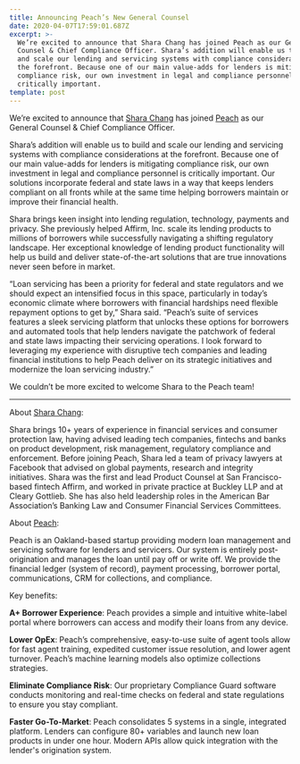 ```yaml
---
title: Announcing Peach’s New General Counsel
date: 2020-04-07T17:59:01.687Z
excerpt: >-
  We’re excited to announce that Shara Chang has joined Peach as our General
  Counsel & Chief Compliance Officer. Shara’s addition will enable us to build
  and scale our lending and servicing systems with compliance considerations at
  the forefront. Because one of our main value-adds for lenders is mitigating
  compliance risk, our own investment in legal and compliance personnel is
  critically important. 
template: post
---
```

We’re excited to announce that [Shara Chang](https://www.linkedin.com/in/shara-chang-20b27b16/) has joined [Peach](http://www.peachfinance.com) as our General Counsel & Chief Compliance Officer. 

Shara’s addition will enable us to build and scale our lending and servicing systems with compliance considerations at the forefront. Because one of our main value-adds for lenders is mitigating compliance risk, our own investment in legal and compliance personnel is critically important. Our solutions incorporate federal and state laws in a way that keeps lenders compliant on all fronts while at the same time helping borrowers maintain or improve their financial health. 

Shara brings keen insight into lending regulation, technology, payments and privacy. She previously helped Affirm, Inc. scale its lending products to millions of borrowers while successfully navigating a shifting regulatory landscape. Her exceptional knowledge of lending product functionality will help us build and deliver state-of-the-art solutions that are true innovations never seen before in market.

“Loan servicing has been a priority for federal and state regulators and we should expect an intensified focus in this space, particularly in today’s economic climate where borrowers with financial hardships need flexible repayment options to get by,” Shara said. “Peach’s suite of services features a sleek servicing platform that unlocks these options for borrowers and automated tools that help lenders navigate the patchwork of federal and state laws impacting their servicing operations. I look forward to leveraging my experience with disruptive tech companies and leading financial institutions to help Peach deliver on its strategic initiatives and modernize the loan servicing industry.”

We couldn’t be more excited to welcome Shara to the Peach team!

___
About [Shara Chang](https://www.linkedin.com/in/shara-chang-20b27b16/):

Shara brings 10+ years of experience in financial services and consumer protection law, having advised leading tech companies, fintechs and banks on product development, risk management, regulatory compliance and enforcement. Before joining Peach, Shara led a team of privacy lawyers at Facebook that advised on global payments, research and integrity initiatives. Shara was the first and lead Product Counsel at San Francisco-based fintech Affirm, and worked in private practice at Buckley LLP and at Cleary Gottlieb. She has also held leadership roles in the American Bar Association’s Banking Law and Consumer Financial Services Committees.

About [Peach](http://www.peachfinance.com):

Peach is an Oakland-based startup providing modern loan management and servicing software for lenders and servicers. Our system is entirely post-origination and manages the loan until pay off or write off. We provide the financial ledger (system of record), payment processing, borrower portal, communications, CRM for collections, and compliance. 

Key benefits:

__A+ Borrower Experience__: Peach provides a simple and intuitive white-label portal where borrowers can access and modify their loans from any device.

__Lower OpEx__: Peach’s comprehensive, easy-to-use suite of agent tools allow for fast agent training, expedited customer issue resolution, and lower agent turnover. Peach’s machine learning models also optimize collections strategies.

__Eliminate Compliance Risk__: Our proprietary Compliance Guard software conducts monitoring and real-time checks on federal and state regulations to ensure you stay compliant.

__Faster Go-To-Market__: Peach consolidates 5 systems in a single, integrated platform. Lenders can configure 80+ variables and launch new loan products in under one hour. Modern APIs allow quick integration with the lender's origination system.

